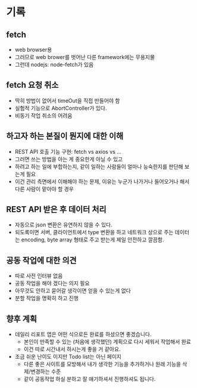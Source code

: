 # 기록

## fetch

- web browser용
- 그러므로 web brower를 벗어난 다른 framework에는 무용지물
- 그런데 nodejs: node-fetch가 있음

## fetch 요청 취소

- 딱히 방법이 없어서 timeOut을 직접 만들어야 함
- 실험적 기능으로 AbortController가 있다.
- 비동기 작업 취소의 어려움

## 하고자 하는 본질이 뭔지에 대한 이해

- REST API 호출 기능 구현: fetch vs axios vs ...
- 그러면 쓰는 방법을 아는 게 중요한게 아닐 수 있고
- 하려고 하는 일에 부합하는지, 같이 일하는 사람들이 얼마나 능숙한지를 판단해 보는게 필요
- 이건 관리 측면에서 이해해야 하는 문제, 이유는 누군가 나가거나 들어오거나 해서 다른 사람이 맡아야 할 경우

## REST API 받은 후 데이터 처리

- 자동으로 json 변환은 유연하지 않을 수 있다.
- 되도록이면 서버, 클라이언트에서 type 변환을 하고 네트워크 상으로 주는 데이터는 encoding, byte array 형태로 주고 받는게 제일 안전하고 깔끔함.

## 공동 작업에 대한 의견

- 따로 사전 인터뷰 없음
- 공동 작업을 해야 겠다는 의지 필요
- 아무것도 안하고 묻어갈 생각이면 얻을 수 있는게 없다
- 분할 작업을 명확히 하고 진행

## 향후 계획

- 데일리 리포트 앱은 어떤 식으로든 완료를 하셨으면 좋겠습니다.
  - 본인이 만족할 수 있는 (처음에 생각했던) 계획으로 다시 세워서 작업해서 완료
  - 이건 따로 시간내서 하시는게 좋을 거 같아요.
- 조금 쉬운 난이도 이지만 Todo list는 아닌 페이지
  - 다른 좋은 사이트를 모방해서 내가 생각한 기능을 추가하거나 원래 기능을 삭제/변경하는 수준
  - 같이 공동작업 하실 분하고 잘 얘기하셔서 진행하셔도 됩니다.